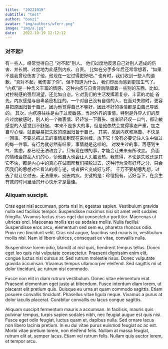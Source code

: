 ```yaml
---
title:  "20221019"
subtitle: "test"
author: "baozi"
avatar: "img/authors/wferr.png"
image: "img/a.jpg"
date:   2022-10-19 12:12:12
---
```


### 对不起?
有一些人，经常觉得自己 “对不起”别人。
他们过度地反思自己对别人造成的伤害、并长期、过度地为此感到内疚、自责。
比如在分手多年后还常常想着，“如果不是我曾经伤害了他，他现在一定过得更好吧。”
也有时，我们收到一些人的道歉，“真对不起，我伤害了你”。但不知道为什么，我们却反而感到更加生气了。
“内疚”是一种含义丰富的情感，这种内疚与自责背后隐藏着一些别的东西。比如，对控制感的强烈渴望，还比如自恋。它对我们的生活发挥着复杂、丰富的功能
首先，内疚感是与自卑紧密相连的。一个对自己没有自信的人，在面对失败时，更容易把原因归咎于自己，因为他觉得自己不够好，因此不好的事情都是由自己导致的。
其次，内疚感往往是由于过度敏感。当对外界的事情，特别是外界人们的反应过度敏感时，别人的一个微表情、轻轻皱一下眉头、或者轻轻叹一口气，都让敏感型的人感觉到不舒服。
本来不是多大的事，但是他依然会觉得事态严重，加之自卑心理，就更容易把失败的原因归咎于自己。
其实，感到内疚和痛苦、不快是一回事。不要总把过去的事情拿到现在来纠缠，放下它！没有必要记住人生中做过的每一件事。有行为就必然有结果，事情就是这样的。
对发生过的事，再感到生气、焦虑，都已经无法改变了。只有现在做的事，才能会让未来有所改变。
负面的情绪会搅乱人们的心，骄傲自大也会让人头脑发热。我觉得，不论是失败还是其它不快，都是内心中的真心在试图帮我们摆脱过去，这种行为没有好坏之分，只会因我们的思想对它看法的顺与逆，或者把它变成好与坏。
千万不要胡思乱想，过去了就让它过去，无法重来，别去内疚。关键的是：珍惜拥有，活好当下，在余生有效的时间里活的开心快乐才是最佳。

### Aliquam suscipit.
Cras eget nisl accumsan, porta nisl in, egestas sapien. Vestibulum gravida nulla sed facilisis tempor. Suspendisse maximus nisi sit amet velit sodales fringilla. Vivamus luctus risus eget dui consectetur porttitor. Maecenas ut ultrices orci. Maecenas mollis est eu sodales mollis. Nulla facilisi. Suspendisse eros arcu, elementum sed sem eu, pharetra rhoncus odio. Proin nec tincidunt velit. Cras nisl augue, faucibus sed mauris in, vestibulum mollis nisl. Nam id libero ultrices, consequat ex vitae, convallis nulla.

Suspendisse lorem odio, blandit at nisl quis, hendrerit tempus tellus. Donec eget leo quis nisi vulputate consectetur. Praesent dignissim enim elit, congue luctus nisl cursus at. Sed rutrum molestie risus. Donec vulputate gravida accumsan. Vivamus tempus ullamcorper eleifend. Sed sagittis mi ut dolor tincidunt, ac rutrum nisi commodo.

Fusce non elit in diam rutrum vestibulum. Donec vitae elementum erat. Praesent elementum eget justo at bibendum. Fusce interdum diam lorem, ut placerat elit pretium quis. Quisque eu urna at quam commodo sagittis. Etiam posuere convallis tincidunt. Phasellus vitae ligula neque. Vivamus a purus at dolor iaculis placerat. Curabitur convallis eu lacus congue sagittis.

Aliquam suscipit fermentum mauris a accumsan. In facilisis, mauris quis pulvinar tempus, turpis sapien sodales nibh, nec feugiat augue est quis nisi. Fusce eget odio feugiat, luctus quam et, dapibus nulla. Sed ornare lacus non libero lacinia pretium. In eu dui vitae purus euismod feugiat ac ac est. Morbi vitae pretium lorem, non eleifend felis. Nullam at massa feugiat, rutrum elit at, semper lacus. Etiam vel rutrum felis. Nullam quis auctor lorem, et tempor arcu.
